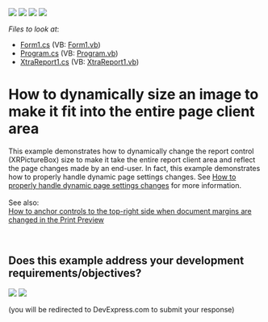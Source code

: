 <!-- default badges list -->
![](https://img.shields.io/endpoint?url=https://codecentral.devexpress.com/api/v1/VersionRange/128600555/15.1.5%2B)
[![](https://img.shields.io/badge/Open_in_DevExpress_Support_Center-FF7200?style=flat-square&logo=DevExpress&logoColor=white)](https://supportcenter.devexpress.com/ticket/details/T272219)
[![](https://img.shields.io/badge/📖_How_to_use_DevExpress_Examples-e9f6fc?style=flat-square)](https://docs.devexpress.com/GeneralInformation/403183)
[![](https://img.shields.io/badge/💬_Leave_Feedback-feecdd?style=flat-square)](#does-this-example-address-your-development-requirementsobjectives)
<!-- default badges end -->
<!-- default file list -->
*Files to look at*:

* [Form1.cs](./CS/WindowsFormsApplication1/Form1.cs) (VB: [Form1.vb](./VB/WindowsFormsApplication1/Form1.vb))
* [Program.cs](./CS/WindowsFormsApplication1/Program.cs) (VB: [Program.vb](./VB/WindowsFormsApplication1/Program.vb))
* [XtraReport1.cs](./CS/WindowsFormsApplication1/XtraReport1.cs) (VB: [XtraReport1.vb](./VB/WindowsFormsApplication1/XtraReport1.vb))
<!-- default file list end -->
# How to dynamically size an image to make it fit into the entire page client area


This example demonstrates how to dynamically change the report control (XRPictureBox) size to make it take the entire report client area and reflect the page changes made by an end-user. In fact, this example demonstrates how to properly handle dynamic page settings changes. See <a href="https://www.devexpress.com/Support/Center/p/T272230">How to properly handle dynamic page settings changes</a> for more information.<br /><br />See also:<br /><a href="https://www.devexpress.com/Support/Center/p/E632">How to anchor controls to the top-right side when document margins are changed in the Print Preview</a>

<br/>


<!-- feedback -->
## Does this example address your development requirements/objectives?

[<img src="https://www.devexpress.com/support/examples/i/yes-button.svg"/>](https://www.devexpress.com/support/examples/survey.xml?utm_source=github&utm_campaign=reporting-winforms-dynamic-size-image-on-page-settings&~~~was_helpful=yes) [<img src="https://www.devexpress.com/support/examples/i/no-button.svg"/>](https://www.devexpress.com/support/examples/survey.xml?utm_source=github&utm_campaign=reporting-winforms-dynamic-size-image-on-page-settings&~~~was_helpful=no)

(you will be redirected to DevExpress.com to submit your response)
<!-- feedback end -->
